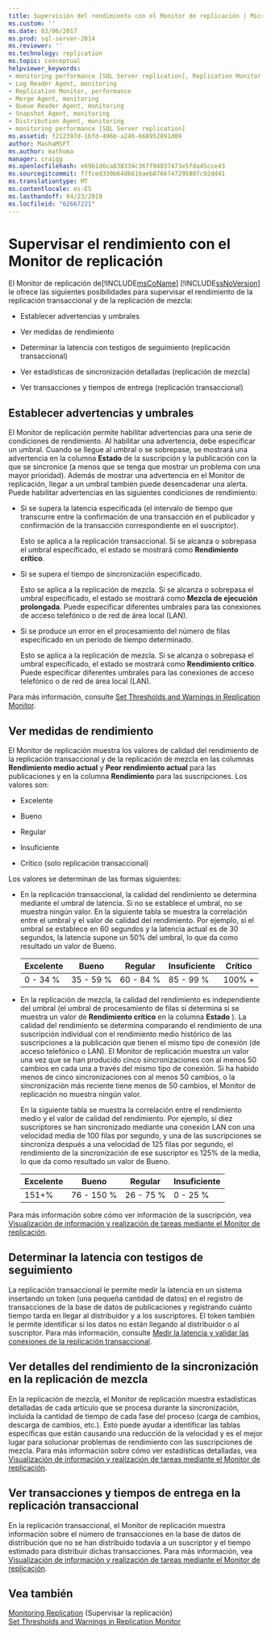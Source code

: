 ```yaml
---
title: Supervisión del rendimiento con el Monitor de replicación | Microsoft Docs
ms.custom: ''
ms.date: 03/06/2017
ms.prod: sql-server-2014
ms.reviewer: ''
ms.technology: replication
ms.topic: conceptual
helpviewer_keywords:
- monitoring performance [SQL Server replication], Replication Monitor
- Log Reader Agent, monitoring
- Replication Monitor, performance
- Merge Agent, monitoring
- Queue Reader Agent, monitoring
- Snapshot Agent, monitoring
- Distribution Agent, monitoring
- monitoring performance [SQL Server replication]
ms.assetid: f212397d-1bfd-496b-a246-668952891d09
author: MashaMSFT
ms.author: mathoma
manager: craigg
ms.openlocfilehash: e69b1d6ca838334c36ff94037473e5fda45cce43
ms.sourcegitcommit: f7fced330b64d6616aeb8766747295807c92dd41
ms.translationtype: MT
ms.contentlocale: es-ES
ms.lasthandoff: 04/23/2019
ms.locfileid: "62667221"
---
```

# <a name="monitor-performance-with-replication-monitor"></a>Supervisar el rendimiento con el Monitor de replicación
  El Monitor de replicación de[!INCLUDE[msCoName](../../../includes/msconame-md.md)] [!INCLUDE[ssNoVersion](../../../includes/ssnoversion-md.md)] le ofrece las siguientes posibilidades para supervisar el rendimiento de la replicación transaccional y de la replicación de mezcla:  
  
-   Establecer advertencias y umbrales  
  
-   Ver medidas de rendimiento  
  
-   Determinar la latencia con testigos de seguimiento (replicación transaccional)  
  
-   Ver estadísticas de sincronización detalladas (replicación de mezcla)  
  
-   Ver transacciones y tiempos de entrega (replicación transaccional)  
  
## <a name="set-warnings-and-thresholds"></a>Establecer advertencias y umbrales  
 El Monitor de replicación permite habilitar advertencias para una serie de condiciones de rendimiento. Al habilitar una advertencia, debe especificar un umbral. Cuando se llegue al umbral o se sobrepase, se mostrará una advertencia en la columna **Estado** de la suscripción y la publicación con la que se sincronice (a menos que se tenga que mostrar un problema con una mayor prioridad). Además de mostrar una advertencia en el Monitor de replicación, llegar a un umbral también puede desencadenar una alerta. Puede habilitar advertencias en las siguientes condiciones de rendimiento:  
  
-   Si se supera la latencia especificada (el intervalo de tiempo que transcurre entre la confirmación de una transacción en el publicador y confirmación de la transacción correspondiente en el suscriptor).  
  
     Esto se aplica a la replicación transaccional. Si se alcanza o sobrepasa el umbral especificado, el estado se mostrará como **Rendimiento crítico**.  
  
-   Si se supera el tiempo de sincronización especificado.  
  
     Esto se aplica a la replicación de mezcla. Si se alcanza o sobrepasa el umbral especificado, el estado se mostrará como **Mezcla de ejecución prolongada**. Puede especificar diferentes umbrales para las conexiones de acceso telefónico o de red de área local (LAN).  
  
-   Si se produce un error en el procesamiento del número de filas especificado en un período de tiempo determinado.  
  
     Esto se aplica a la replicación de mezcla. Si se alcanza o sobrepasa el umbral especificado, el estado se mostrará como **Rendimiento crítico**. Puede especificar diferentes umbrales para las conexiones de acceso telefónico o de red de área local (LAN).  
  
 Para más información, consulte [Set Thresholds and Warnings in Replication Monitor](set-thresholds-and-warnings-in-replication-monitor.md).  
  
## <a name="view-performance-measurements"></a>Ver medidas de rendimiento  
 El Monitor de replicación muestra los valores de calidad del rendimiento de la replicación transaccional y de la replicación de mezcla en las columnas **Rendimiento medio actual** y **Peor rendimiento actual** para las publicaciones y en la columna **Rendimiento** para las suscripciones. Los valores son:  
  
-   Excelente  
  
-   Bueno  
  
-   Regular  
  
-   Insuficiente  
  
-   Crítico (solo replicación transaccional)  
  
 Los valores se determinan de las formas siguientes:  
  
-   En la replicación transaccional, la calidad del rendimiento se determina mediante el umbral de latencia. Si no se establece el umbral, no se muestra ningún valor. En la siguiente tabla se muestra la correlación entre el umbral y el valor de calidad del rendimiento. Por ejemplo, si el umbral se establece en 60 segundos y la latencia actual es de 30 segundos, la latencia supone un 50% del umbral, lo que da como resultado un valor de Bueno.  
  
    |Excelente|Bueno|Regular|Insuficiente|Crítico|  
    |---------------|----------|----------|----------|--------------|  
    |0 - 34 %|35 - 59 %|60 - 84 %|85 - 99 %|100% +|  
  
-   En la replicación de mezcla, la calidad del rendimiento es independiente del umbral (el umbral de procesamiento de filas sí determina si se muestra un valor de **Rendimiento crítico** en la columna **Estado** ). La calidad del rendimiento se determina comparando el rendimiento de una suscripción individual con el rendimiento medio histórico de las suscripciones a la publicación que tienen el mismo tipo de conexión (de acceso telefónico o LAN). El Monitor de replicación muestra un valor una vez que se han producido cinco sincronizaciones con al menos 50 cambios en cada una a través del mismo tipo de conexión. Si ha habido menos de cinco sincronizaciones con al menos 50 cambios, o la sincronización más reciente tiene menos de 50 cambios, el Monitor de replicación no muestra ningún valor.  
  
     En la siguiente tabla se muestra la correlación entre el rendimiento medio y el valor de calidad del rendimiento. Por ejemplo, si diez suscriptores se han sincronizado mediante una conexión LAN con una velocidad media de 100 filas por segundo, y una de las suscripciones se sincroniza después a una velocidad de 125 filas por segundo, el rendimiento de la sincronización de ese suscriptor es 125% de la media, lo que da como resultado un valor de Bueno.  
  
    |Excelente|Bueno|Regular|Insuficiente|  
    |---------------|----------|----------|----------|  
    |151+%|76 - 150 %|26 - 75 %|0 - 25 %|  
  
 Para más información sobre cómo ver información de la suscripción, vea [Visualización de información y realización de tareas mediante el Monitor de replicación](view-information-and-perform-tasks-replication-monitor.md).  
  
## <a name="determine-latency-with-tracer-tokens"></a>Determinar la latencia con testigos de seguimiento  
 La replicación transaccional le permite medir la latencia en un sistema insertando un token (una pequeña cantidad de datos) en el registro de transacciones de la base de datos de publicaciones y registrando cuánto tiempo tarda en llegar al distribuidor y a los suscriptores. El token también le permite identificar si los datos no están llegando al distribuidor o al suscriptor. Para más información, consulte [Medir la latencia y validar las conexiones de la replicación transaccional](measure-latency-and-validate-connections-for-transactional-replication.md).  
  
## <a name="view-detailed-synchronization-performance-for-merge-replication"></a>Ver detalles del rendimiento de la sincronización en la replicación de mezcla  
 En la replicación de mezcla, el Monitor de replicación muestra estadísticas detalladas de cada artículo que se procesa durante la sincronización, incluida la cantidad de tiempo  de cada fase del proceso (carga de cambios, descarga de cambios, etc.). Esto puede ayudar a identificar las tablas específicas que están causando una reducción de la velocidad y es el mejor lugar para solucionar problemas de rendimiento con las suscripciones de mezcla. Para más información sobre cómo ver estadísticas detalladas, vea [Visualización de información y realización de tareas mediante el Monitor de replicación](view-information-and-perform-tasks-replication-monitor.md).  
  
## <a name="view-transactions-and-delivery-time-for-transactional-replication"></a>Ver transacciones y tiempos de entrega en la replicación transaccional  
 En la replicación transaccional, el Monitor de replicación muestra información sobre el número de transacciones en la base de datos de distribución que no se han distribuido todavía a un suscriptor y el tiempo estimado para distribuir dichas transacciones. Para más información, vea [Visualización de información y realización de tareas mediante el Monitor de replicación](view-information-and-perform-tasks-replication-monitor.md).  
  
## <a name="see-also"></a>Vea también  
 [Monitoring Replication](../monitoring-replication.md)  (Supervisar la replicación)  
 [Set Thresholds and Warnings in Replication Monitor](set-thresholds-and-warnings-in-replication-monitor.md)  
  
  
